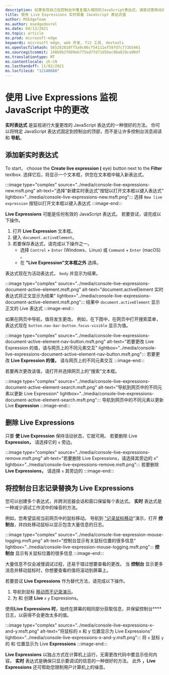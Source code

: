 ```yaml
---
description: 如果发现自己在控制台中重复键入相同的JavaScript表达式，请尝试使用动态表达式。
title: 使用 Live Expressions 实时观看 JavaScript 表达式值
author: MSEdgeTeam
ms.author: msedgedevrel
ms.date: 04/13/2021
ms.topic: article
ms.prod: microsoft-edge
keywords: microsoft edge, web 开发, f12 工具, devtools
ms.openlocfilehash: 565282010ff5a9c06cf54111ef597d7c773b5461
ms.sourcegitcommit: 148b9b2f609eb775ed7fd71d50ac98a829ca90df
ms.translationtype: MT
ms.contentlocale: zh-CN
ms.lasthandoff: 11/02/2021
ms.locfileid: "12140688"
---
```

# <a name="monitor-changes-in-javascript-using-live-expressions"></a>使用 Live Expressions 监视 JavaScript 中的更改

**实时表达式** 是监视进行大量更改的 JavaScript 表达式的一种很好的方法。    你可以将特定 JavaScript 表达式固定到控制台的顶部，而不是让许多控制台消息阅读和 **导航**。


<!-- ====================================================================== -->
## <a name="add-a-new-live-expression"></a>添加新实时表达式

To start， choose the **Create live expression (** eye) button next to the **Filter** textbox.  选择它后，将显示一个文本框，供您在文本框中输入新表达式。

:::image type="complex" source="../media/console-live-expressions-new.msft.png" alt-text="选择&quot;新建实时表达式&quot;按钮以打开文本框以键入表达式" lightbox="../media/console-live-expressions-new.msft.png":::
    选择 `New live expression` 按钮以打开文本框以键入表达式
:::image-end:::

**Live Expressions** 可能是任何有效的 JavaScript 表达式。  若要尝试，请完成以下操作。

1.  打开 **Live Expression** 文本框。
1.  键入 `document.activeElement`。
1.  若要保存表达式，请完成以下操作之一。
    *   选择 `Control` + `Enter` (Windows、Linux) 或 `Command` + `Enter` (macOS) 。
    *   在 **"Live Expression"文本框之外** 选择。

表达式现在为活动表达式， `body` 并显示为结果。

:::image type="complex" source="../media/console-live-expressions-document-active-element.msft.png" alt-text="document.activeElement 实时表达式将正文显示为结果" lightbox="../media/console-live-expressions-document-active-element.msft.png":::
    结果中 `document.activeElement` 显示正文的 Live 表达式
:::image-end:::

如果在网页中导航，值将发生更改。  例如，在下图中，在网页中打开搜索菜单，表达式现在 `button.nav-bar-button.focus-visible` 显示为值。

:::image type="complex" source="../media/console-live-expressions-document-active-element-nav-button.msft.png" alt-text="若要更改 Live Expression 的值，请与网页上的不同元素交互" lightbox="../media/console-live-expressions-document-active-element-nav-button.msft.png":::
    若要更改 **Live Expression 的值，** 请与网页上的不同元素交互
:::image-end:::

若要再次更改该值，请打开并选择网页上的"搜索"文本框。

:::image type="complex" source="../media/console-live-expressions-document-active-element-search.msft.png" alt-text="导航到网页中的不同元素以更新 Live Expression" lightbox="../media/console-live-expressions-document-active-element-search.msft.png":::
    导航到网页中的不同元素以更新 Live **Expression**
:::image-end:::


<!-- ====================================================================== -->
## <a name="remove-live-expressions"></a>删除 Live Expressions

只要 **使 Live Expression** 保持活动状态，它就可用。  若要删除 Live **Expression，** 请选择它的 `x` 旁边。

:::image type="complex" source="../media/console-live-expressions-remove.msft.png" alt-text="若要删除 Live Expressions，请选择其旁边的 x" lightbox="../media/console-live-expressions-remove.msft.png":::
    若要删除 **Live Expressions，** 请选择 `x` 其旁边的
:::image-end:::


<!-- ====================================================================== -->
## <a name="replace-console-logging-with-live-expressions"></a>将控制台日志记录替换为 Live Expressions

您可以创建多个表达式，并跨浏览器会话和窗口保留每个表达式。  **实时** 表达式是一种减少调试工作流中的噪音的方法。

例如，您希望监视当前网页中的鼠标移动。  导航到 ["记录鼠标移动](https://microsoftedge.github.io/DevToolsSamples/console/mousemove.html)"演示，打开 **控制台**，并四处移动鼠标以显示包含大量信息的日志。

:::image type="complex" source="../media/console-live-expression-mouse-logging.msft.png" alt-text="控制台显示有关鼠标位置的很多信息" lightbox="../media/console-live-expression-mouse-logging.msft.png":::
    **控制台** 显示有关鼠标位置的很多信息
:::image-end:::

大量信息不仅会减慢调试过程，还易于错过想要查看的更改。  当 **控制台** 显示更多消息并移动鼠标时，你想要查看的值将滚动到屏幕上。

若要尝试 **Live Expressions** 作为替代方法，请完成以下操作。

1.  导航到鼠标 [移动而不记录演示](https://microsoftedge.github.io/DevToolsSamples/console/mousemove-no-log.html)。
1.  为 和 创建 **Live** `x` `y` Expressions。

使用**Live Expressions 时**，始终在屏幕的相同部分获取信息，并保留控制台**** 日志，以获得不会更改太多的值。

:::image type="complex" source="../media/console-live-expressions-x-and-y.msft.png" alt-text="将鼠标的 x 和 y 位置显示为 Live Expressions" lightbox="../media/console-live-expressions-x-and-y.msft.png":::
    将 `x` 鼠标 `y` 的 和 位置显示为 Live **Expressions**
:::image-end:::

**Live Expressions** 以独占方式在计算机上运行，无需更改代码中要显示任何内容。  **实时** 表达式是确保只显示要调试的信息的一种很好的方法。  此外 **，Live Expressions** 还可帮助您限制用户计算机上的噪音。
